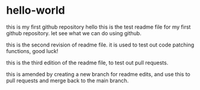 # hello-world
this is my first github repository
hello this is the test readme file for my first github repository. let see what we can do using github. 

this is the second revision of readme file. it is used to test out code patching functions, good luck!


this is the third edition of the readme file, to test out pull requests. 

this is amended by creating a new branch for readme edits, and use this to pull requests and merge back to the main branch. 
